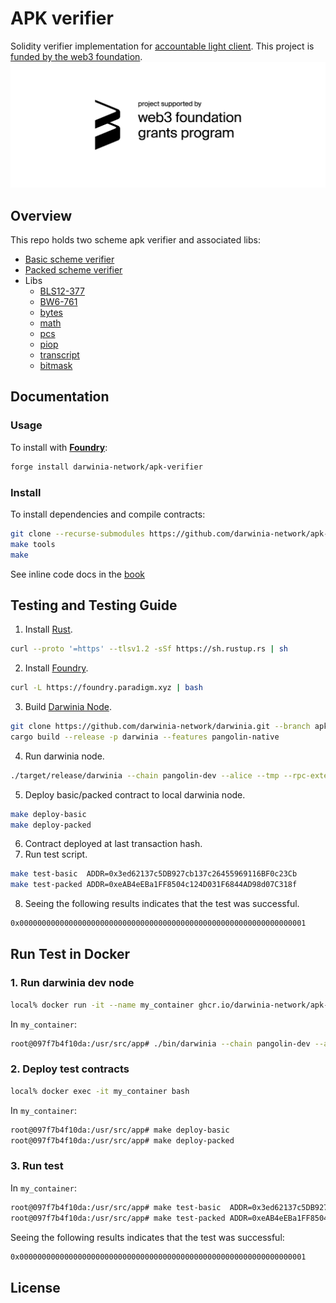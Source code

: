 # APK verifier
Solidity verifier implementation for [accountable light client](https://github.com/w3f/apk-proofs). This project is [funded by the web3 foundation](https://github.com/w3f/Grants-Program/blob/master/applications/solidity-verifier-for-accountable-light-client.md).
<img src="assets/w3f_grant_badge.png"  style="max-width: 100%; height: auto;">

## Overview
This repo holds two scheme apk verifier and associated libs:
- [Basic scheme verifier](./src/Basic.sol)
- [Packed scheme verifier](./src/Packed.sol)
- Libs
  * [BLS12-377](./src/common/bls12377)
  * [BW6-761](./src/common/bw6761)
  * [bytes](./src/common/bytes)
  * [math](./src/common/math)
  * [pcs](./src/common/pcs)
  * [piop](./src/common/piop)
  * [transcript](./src/common/transcipt)
  * [bitmask](./src/common/Bitmask.sol)

## Documentation
### Usage
To install with [**Foundry**](https://github.com/foundry-rs/foundry):
```sh
forge install darwinia-network/apk-verifier
```

### Install 
To install dependencies and compile contracts:
```sh
git clone --recurse-submodules https://github.com/darwinia-network/apk-verifier.git && cd apk-verifier
make tools
make
```
See inline code docs in the [book](https://darwinia-network.github.io/apk-verifier/)

## Testing and Testing Guide
1. Install [Rust](https://www.rust-lang.org/tools/install).
```sh
curl --proto '=https' --tlsv1.2 -sSf https://sh.rustup.rs | sh
```
2. Install [Foundry](https://github.com/foundry-rs/foundry).
```sh
curl -L https://foundry.paradigm.xyz | bash
```
3. Build [Darwinia Node](https://github.com/darwinia-network/darwinia/tree/apk-verifier).
```sh
git clone https://github.com/darwinia-network/darwinia.git --branch apk-verifier
cargo build --release -p darwinia --features pangolin-native
```
4. Run darwinia node.
```sh
./target/release/darwinia --chain pangolin-dev --alice --tmp --rpc-external --rpc-cors all --execution=native
```
5. Deploy basic/packed contract to local darwinia node.
```sh
make deploy-basic
make deploy-packed
```
6. Contract deployed at last transaction hash.
7. Run test script.
```sh
make test-basic  ADDR=0x3ed62137c5DB927cb137c26455969116BF0c23Cb
make test-packed ADDR=0xeAB4eEBa1FF8504c124D031F6844AD98d07C318f
```
8. Seeing the following results indicates that the test was successful.
```sh
0x0000000000000000000000000000000000000000000000000000000000000001
```

## Run Test in Docker

### 1. Run darwinia dev node

```bash
local% docker run -it --name my_container ghcr.io/darwinia-network/apk-verifier:v0.1.0 bash
```

In `my_container`:

```bash
root@097f7b4f10da:/usr/src/app# ./bin/darwinia --chain pangolin-dev --alice --tmp --rpc-external --rpc-cors all --execution=native
```

### 2. Deploy test contracts

```bash
local% docker exec -it my_container bash
```

In `my_container`:

```bash
root@097f7b4f10da:/usr/src/app# make deploy-basic
root@097f7b4f10da:/usr/src/app# make deploy-packed
```

### 3. Run test

In `my_container`:

```bash
root@097f7b4f10da:/usr/src/app# make test-basic  ADDR=0x3ed62137c5DB927cb137c26455969116BF0c23Cb
root@097f7b4f10da:/usr/src/app# make test-packed ADDR=0xeAB4eEBa1FF8504c124D031F6844AD98d07C318f
```

Seeing the following results indicates that the test was successful:

```bash
0x0000000000000000000000000000000000000000000000000000000000000001
```

## License
